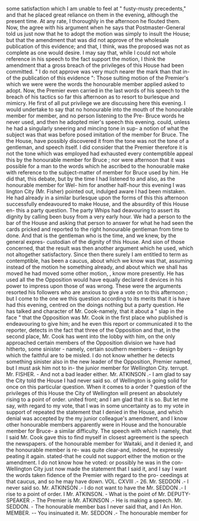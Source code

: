 some satisfaction which I am unable to feel at " fusty-musty precedents," and that he placed great reliance on them in the evening, although the present time. At any rate, I thoroughly in the afternoon he flouted them. Now, the agree with his argument when he says that Postmaster-General told us just now that he to adopt the motion was simply to insult the House; but that the amendment that was did not approve of the wholesale publication of this evidence; and that, I think, was the proposed was not as complete as one would desire. I may say that, while I could not whole reference in his speech to the fact support the motion, I think the amendment that a gross breach of the privileges of this House had been committed. " I do not approve was very much nearer the mark than that in- of the publication of this evidence ": Those sulting motion of the Premier's which we were were the words the honourable member applied asked to adopt. Now, the Premier even carried in the last words of his speech to the breach of his tactics so far this afternoon as to resort to burlesque and mimicry. He first of all put privilege we are discussing here this evening. I would undertake to say that no honourable into the mouth of the honourable member for member, and no person listening to the Pre- Bruce words he never used, and then he adopted mier's speech this evening. could, unless he had a singularly sneering and mincing tone in sup- a notion of what the subject was that was before posed imitation of the member for Bruce. The the House, have possibly discovered it from the tone was not the tone of a gentleman, and speech itself. I did consider that the Premier therefore it is not the tone which was employed had exhausted every contemptible appeal this by the honourable member for Bruce ; nor were afternoon that it was possible for a man to the words which he ascribed to the honourable make with reference to the subject-matter of member for Bruce used by him. He did that, this debate, but by the time I had listened to and also, as the honourable member for Wel- him for another half-hour this evening I was lington City (Mr. Fisher) pointed out, indulged aware I had been mistaken. He had already in a similar burlesque upon the forms of this this afternoon successfully endeavoured to make House, and the absurdity of this House en- this a party question. The party Whips had deavouring to assert its dignity by calling been busy from a very early hour. We had a person to the bar of the House and asking that person to answer for what he had seen the cards pricked and reported to the right honourable gentleman from time to done. And that is the gentleman who is the time, and we knew, by the general expres- custodian of the dignity of this House. And sion of those concerned, that the result was then another argument which he used, which not altogether satisfactory. Since then there surely I am entitled to term as contemptible, has been a caucus, about which we know was that, assuming instead of the motion he something already, and about which we shall has moved he had moved some other motion, , know more presently. He has used all the the Opposition would have equally declared it devices in his power to impress upon those of was wrong. These were the arguments resorted his followers who are anxious to give a vote on to this afternoon ; but I come to the one we this question according to its merits that it is have had this evening, centred on the doings nothing but a party question. He has talked and character of Mr. Cook-namely, that it about a " slap in the face " that the Opposition was Mr. Cook in the first place who published is endeavouring to give him; and he even this report or communicated it to the reporter, detects in the fact that three of the Opposition and that, in the second place, Mr. Cook has went into the lobby with him, on the only approached certain members of the Opposition division we have had hitherto, some sinister - namely, certain southern members -- design by which the faithful are to be misled. I do not know whether he detects something sinister also in the new leader of the Opposition, Premier named, but I must ask him not to in- the junior member for Wellington City. terrupt. Mr. FISHER. - And not a bad leader either. Mr. ATKINSON .- I am glad to say the City told the House I had never said so. of Wellington is going solid for once on this particular question. When it comes to a order ? question of the privileges of this House the City of Wellington will present an absolutely rising to a point of order. united front; and I am glad that it is so. But let me say, with regard to my vote, that I was in some uncertainty as to my vote in support of repeated the statement that I denied in the House, and which denial was accepted by the my junior colleague's amendment, and I know other honourable members apparently were in House and the honourable member for Bruce- a similar difficulty. The speech with which I namely, that I said Mr. Cook gave this to find myself in closest agreement is the speech the newspapers. of the honourable member for Waitaki, and it denied it, and the honourable member is re- was quite clear-and, indeed, he expressly peating it again. stated-that he could not support either the motion or the amendment. I do not know how he voted: or possibly he was in the con- Wellington City just now made the statement that I said it, and I say I want the words taken fidence of the Premier with regard to the pro- ceedings at that caucus, and so he may have down. VOL. CXVIII .- 26. Mr. SEDDON .- I never said so. Mr. ATKINSON .- I do not want to have the Mr. SEDDON .- I rise to a point of order. I Mr. ATKINSON. - What is the point of Mr. DEPUTY-SPEAKER .- The Premier is Mr. ATKINSON .- He is making a speech. Mr. SEDDON. - The honourable member bas I never said that, and I An Hon. MEMBER. -- You insinuated it. Mr. SEDDON .- The honourable member for 
